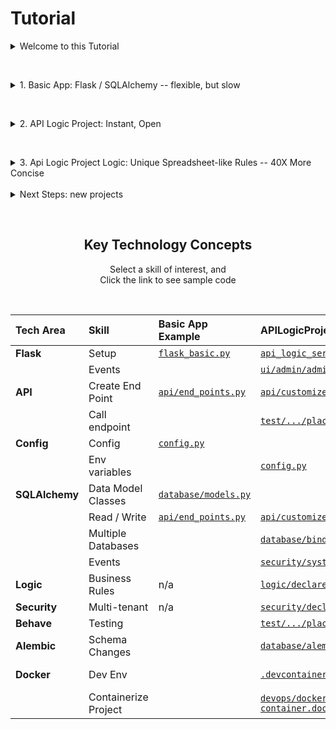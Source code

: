 # Tutorial

<details markdown>

&nbsp;

<summary>Welcome to this Tutorial</summary>

Use this Tutorial for a quick tour of API Logic Server - automated project creation from a database, and customization including logic.  As a reference background, a "native" hand-code Flask app is provided for experimentation.

The Key Technology Concepts (at end) is an inventory of essential skills for creating Flask/SQLAlchemy systems.  Each are illustrated here.

These projects all use the [Northwind Sample Database](https://valhuber.github.io/ApiLogicServer/Sample-Database/).  Other databases are also provided in Next Steps.

</details>

&nbsp;

<details markdown>

&nbsp;

<summary>1. Basic App: Flask / SQLAlchemy -- flexible, but slow</summary>

This illustrates a typical framework-based approach for creating projects - a minimal project for seeing core Flask and SQLAlchemy services in action.

Frameworks are flexible, and leverage your existing dev environment (IDE, git, etc).  But the manual effort is time-consuming, and complex.  This minimal project does not provide:

* an API endpoint for each table

* a User Interface

* any security, or business logic (multi-table derivations and constraints).

Execute using the Run Configuration, and test with `cURL`.  The relevant code is `api/end_points.py`.

<details markdown>

<summary> Show me how </summary>

&nbsp;

To run the basic app:

1. Click Run Configurations, and the green button to start the server

2. Copy the `cURL` text, and paste it into the `bash`/`zsh` window

<figure><img src="https://github.com/valhuber/apilogicserver/wiki/images/tutorial/1-basic-app.png?raw=true"></figure>

</details>

</details>

&nbsp;

</details>


<details markdown>

<summary>2. API Logic Project: Instant, Open</summary>

&nbsp;

Instead of frameworks, we might employ a Low Code approach.  Low Code tools provide excellent custom user interfaces.  However, these often require extensive screen painting, and typically require a proprietary IDE.

The *API Logic Project* app provides an alternative, creating an entire project by reading your schema.  This approach is:

* **Instant:** faster than Low Code screen painting, with instant APIs and Admin User Interfaces:

  * **API:** an endpoint for each table, with filtering, sorting, pagination and related data access.  Swagger is automatic.

  * **Admin UI:** multi-page / multi-table apps, with page navigations, automatic joins and declarative hide/show.  It executes a yaml file, so basic customizations do not require HTML or JavaScript background.

      * Custom UIs can be built using your tool of choice (React, Angular, etc), using the API

* **Open:** a fully open approach:

  * **Open Source:** install with pip or docker

  * **Open Technology:** using standard IDEs such as VSCode or PyCharm.  All of the key technology concepts you mastered above (Flask, SQLAlchemy) still fully apply.

This application was created using the API Logic Server CLI (Command Language Interface), with 1 command:

```bash
ApiLogicServer create --project_name=ApiLogicProject --db_url=nw-  # use Northwind, no customizations
```

To execute (see *Show me how*, below, for details): start the server with **Run and Debug >> *2.API...***, and then start the Browser at localhost:5656

&nbsp;

<details markdown>

<summary> Show me how </summary>

&nbsp;

To run the ApiLogicProject app:

1. Start the Server:

    1. Click **Run and Debug**
    2. Use the dropdown to select **2. API Logic Server: Instant, Open**, and
    3. Click the green button to start the server
<br><br>

2. Start the Browser at localhost:5656

Don't spend too much time exploring the app, we'll see a much better version in just a moment...


<figure><img src="https://github.com/valhuber/apilogicserver/wiki/images/tutorial/2-apilogicproject.png?raw=true"></figure>

</details>

&nbsp;

> Key Takeway: you will achieve this level of schema-driven automation for your own databases on initial creation. 

&nbsp;

An instant Admin App and API are a great start, but there are some serious short-comings:

* **No security -** no login authentication

* **No logic -** multi-table derivations and constraints for save logic

    * For example, open **Customers**, **double-click first Order**, and **delete the first Order**.  Re-click Customer from the left nav menu - it should have reduced the customer's balance from 2102, but it's unchanged.   That's because there is *no logic...*

Let's see how these are addressed, in the next section.

</details>

&nbsp;

<details markdown>


<summary>3. Api Logic Project Logic: Unique Spreadsheet-like Rules -- 40X More Concise</summary>

&nbsp;

A running API and UI are a great start, but completing the project still requires logic and security.  This can be as much as half the effort, so we really haven't achieved "Low Code" until these are addressed.

A unique feature of API Logic Server is provision for:

* **Business Logic Automation:** using unique spreadsheet-like rules for multi-table derivations and constraints, extensible with Python

* These are **declared in *your IDE,*** with full support for code completion, logging, and debugging

This application is a clone of the prior example, customized in VSCode:

* **API:** additional endpoints are defined in ```ApiLogicProject_Logic/api/customize_api.py```

* **Logic:** the project now implements logic and security

* **User Interface:** the app now has help text that walks you through the key features

You can run the app.  First, stop the server using the red "stop" button).  Then, restart with the same procedure as Step 2, above, but choose Run Configuration ***3. API Logic Project: Logic***.  Observe the customizations:

1. Click Category - you need to **login** now (user u1, password p).  That's because authentication has been activated.

2. Categories has fewer rows per **multi-tenant Grant logic** in ```ApiLogicProject_Logic/security/declare_security.py```

3. The app now shows **help text** to introduce its features per updates in ```ApiLogicProject/ui/admin/admin.yaml```

4. Our Delete Order test adjusts the customer balance, since we how have **business logic** in ```ApiLogicProject_Logic/logic/declare_logic.py```

You can use VSCode to *diff* these from their originals in the *ApiLogicProject*.

Use the [```Detailed Tutorial```](ApiLogicProject/readme.md) to further explore this app.

&nbsp;

> **Key Take-aways** <br>1. **Instant** project creation<br>2. Spreadsheet-like **Rules**<br>3. Fully Customizable in **your IDE**.


</details>
&nbsp;

<details markdown>

&nbsp;

<summary>Next Steps: new projects</summary>


As shown above, it's easy to create projects with a single command.  To help you explore, ApiLogicServer provides several prepackaged sqlite databases.  For example, create a project for this 1 table database:

```bash
cd tutorial
ApiLogicServer create --project_name=todo --db_url=todo
```
Then, run the server as above, using the Run Configuration for `Execute ToDo`.

You can also try these other examples (be sure to `cd tutorial`; use the name below for both the _project_name_ and the _db_url_):

* **chinook** - albums and artists
* **classicmodels** - customers and orders

Launch configurations have been pre-created, then re-execute the Admin app as above.

> Next, try it on your own databases: if you have a database, you can have an API and an Admin app in minutes.

</details>

&nbsp;

<p align="center">
  <h2 align="center">Key Technology Concepts</h2>
</p>
<p align="center">
  Select a skill of interest, and<br>Click the link to see sample code
</p>
&nbsp;


| Tech Area | Skill | Basic App Example | APILogicProject Logic Example | Notes   |
|:---- |:------|:-----------|:--------|:--------|
| __Flask__ | Setup | [```flask_basic.py```](Basic_App/flask_basic.py) |  [```api_logic_server_run.py```](ApiLogicProject/api_logic_server_run.py) |  |
|  | Events | |  [```ui/admin/admin_loader.py```](ApiLogicProject_Logic/ui/admin/admin_loader.py) |  |
| __API__ | Create End Point | [```api/end_points.py```](Basic_App/api/end_points.py) | [```api/customize_api.py```](ApiLogicProject_Logic/api/customize_api.py) |  see `def order():` |
|  | Call endpoint |  | [```test/.../place_order.py```](ApiLogicProject_Logic/test/api_logic_server_behave/features/steps/place_order.py) | |
| __Config__ | Config | [```config.py```](ApiLogicProject_Logic/config.py) | | |
|  | Env variables |  | [```config.py```](ApiLogicProject_Logic/config.py) | os.getenv(...)  |
| __SQLAlchemy__ | Data Model Classes | [```database/models.py```](ApiLogicProject_Logic/database/models.py) |  |  |
|  | Read / Write | [```api/end_points.py```](Basic_App/api/end_points.py) | [```api/customize_api.py```](ApiLogicProject_Logic/api/customize_api.py) | see `def order():`  |
|  | Multiple Databases |  | [```database/bind_databases.py```](ApiLogicProject_Logic/database/bind_databases.py) |   |
|  | Events |  | [```security/system/security_manager.py```](ApiLogicProject_Logic/security/system/security_manager.py) |  |
| __Logic__ | Business Rules | n/a | [```logic/declare_logic.py```](ApiLogicProject_Logic/logic/declare_logic.py) | ***Unique*** to API Logic Server  |
| __Security__ | Multi-tenant | n/a | [```security/declare_security.py```](ApiLogicProject_Logic/security/declare_security.py) |   |
| __Behave__ | Testing |  | [```test/.../place_order.py```](ApiLogicProject_Logic/test/api_logic_server_behave/features/steps/place_order.py) |  |
| __Alembic__ | Schema Changes |  | [```database/alembic/readme.md```](ApiLogicProject_Logic/database/alembic/readme.md) |   |
| __Docker__ | Dev Env | | [```.devcontainer/devcontainer.json```](.devcontainer/devcontainer.json) | See also "For_VS_Code.dockerFile" |
|  | Containerize Project |  | [```devops/docker/build-container.dockerfile```](ApiLogicProject_Logic/devops/docker/build-container.dockerfile) |  |
